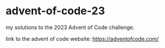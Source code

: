 # advent-of-code-23
my solutions to the 2023 Advent of Code challenge.

link to the advent of code website: https://adventofcode.com/
